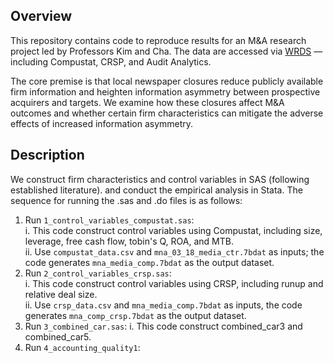 ## **Overview**

This repository contains code to reproduce results for an M&A research project led by Professors Kim and Cha. The data are accessed via [WRDS](https://wrds-www.wharton.upenn.edu/) — including Compustat, CRSP, and Audit Analytics.

The core premise is that local newspaper closures reduce publicly available firm information and heighten information asymmetry between prospective acquirers and targets. We examine how these closures affect M&A outcomes and whether certain firm characteristics can mitigate the adverse effects of increased information asymmetry.

## **Description**

We construct firm characteristics and control variables in SAS (following established literature). and conduct the empirical analysis in Stata. The sequence for running the .sas and .do files is as follows:  

1. Run `1_control_variables_compustat.sas`:  
   i. This code construct control variables using Compustat, including size, leverage, free cash flow, tobin's Q, ROA, and MTB.  
  ii. Use `compustat_data.csv` and `mna_03_18_media_ctr.7bdat` as inputs; the code generates `mna_media_comp.7bdat` as the output dataset.  
2. Run `2_control_variables_crsp.sas`:  
    i. This code construct control variables using CRSP, including runup and relative deal size.  
   ii. Use `crsp_data.csv` and `mna_media_comp.7bdat` as inputs, the code generates `mna_comp_crsp.7bdat` as the output dataset.  
3. Run `3_combined_car.sas`:
    i. This code construct combined_car3 and combined_car5.
4. Run `4_accounting_quality1`:  

